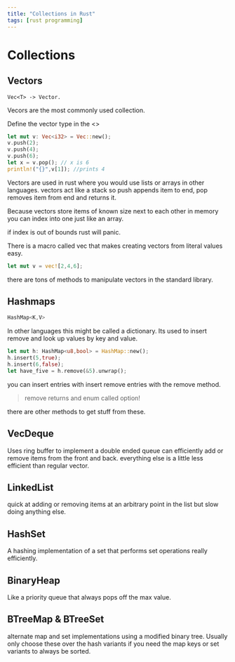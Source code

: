 ```yaml
---
title: "Collections in Rust"
tags: [rust programming]
---
```


# Collections

## Vectors

 ```
 Vec<T> -> Vector.
 ```
 
 Vecors are the most commonly used collection.
 
 Define the vector type in the <>
 
 ```rust
let mut v: Vec<i32> = Vec::new();
v.push(2);
v.push(4);
v.push(6);
let x = v.pop(); // x is 6
println!("{}",v[1]); //prints 4
```

Vectors are used in rust where you would use lists or arrays in other languages.
vectors act like a stack so push appends item to end, pop removes item from end and returns it.

Because vectors store items of known size next to each other in memory you can index into one just like an array.

if index is out of bounds rust will panic. 

There is a macro called vec that makes creating vectors from literal values easy.

```rust
let mut v = vec![2,4,6];
```

there are tons of methods to manipulate vectors in the standard library.

## Hashmaps

```rust
HashMap<K,V>
```

In other languages this might be called a dictionary. Its used to insert remove and look up values by key and value.

```rust
let mut h: HashMap<u8,bool> = HashMap::new();
h.insert(5,true);
h.insert(6,false);
let have_five = h.remove(&5).unwrap();
```

you can insert entries with insert
remove entries with the remove method.

>remove returns and enum called option!

there are other methods to get stuff from these.

## VecDeque

Uses ring buffer to implement a double ended queue
can efficiently add or remove items from the front and back. everything else is a little less efficient than regular vector.

## LinkedList

quick at adding or removing items at an arbitrary point in the list but slow doing anything else.

## HashSet

A hashing implementation of a set that performs set operations really efficiently.

## BinaryHeap

Like a priority queue that always pops off the max value.

## BTreeMap & BTreeSet

alternate map and set implementations using a modified binary tree. 
Usually only choose these over the hash variants if you need the map keys or set variants to always be sorted.
